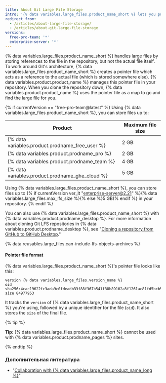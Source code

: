 ```yaml
---
title: About Git Large File Storage
intro: '{% data variables.large_files.product_name_short %} lets you push files to {% data variables.product.product_name %} that are larger than the Git push limit.'
redirect_from:
  - /articles/about-large-file-storage/
  - /articles/about-git-large-file-storage
versions:
  free-pro-team: '*'
  enterprise-server: '*'
---
```


{% data variables.large_files.product_name_short %} handles large files by storing references to the file in the repository, but not the actual file itself. To work around Git's architecture, {% data variables.large_files.product_name_short %} creates a pointer file which acts as a reference to the actual file (which is stored somewhere else). {% data variables.product.product_name %} manages this pointer file in your repository. When you clone the repository down, {% data variables.product.product_name %} uses the pointer file as a map to go and find the large file for you.

{% if currentVersion == "free-pro-team@latest" %}
Using {% data variables.large_files.product_name_short %}, you can store files up to:

| Product                                                | Maximum file size |
| ------------------------------------------------------ | ----------------- |
| {% data variables.product.prodname_free_user %} | 2 GB              |
| {% data variables.product.prodname_pro %}         | 2 GB              |
| {% data variables.product.prodname_team %}        | 4 GB              |
| {% data variables.product.prodname_ghe_cloud %} | 5 GB |{% else %}
 Using {% data variables.large_files.product_name_short %}, you can store files up to
{% if currentVersion ver_lt "enterprise-server@2.21" %}{% data variables.large_files.max_lfs_size %}{% else %}5 GB{% endif %} in your repository.
{% endif %}

You can also use {% data variables.large_files.product_name_short %} with {% data variables.product.prodname_desktop %}. For more information about cloning Git LFS repositories in {% data variables.product.prodname_desktop %}, see "[Cloning a repository from GitHub to GitHub Desktop](/desktop/guides/contributing-to-projects/cloning-a-repository-from-github-to-github-desktop)."

{% data reusables.large_files.can-include-lfs-objects-archives %}

#### Pointer file format

{% data variables.large_files.product_name_short %}'s pointer file looks like this:

```
version {% data variables.large_files.version_name %}
oid sha256:4cac19622fc3ada9c0fdeadb33f88f367b541f38b89102a3f1261ac81fd5bcb5
size 84977953
```

It tracks the `version` of {% data variables.large_files.product_name_short %} you're using, followed by a unique identifier for the file (`oid`). It also stores the `size` of the final file.

{% tip %}

**Tip**: {% data variables.large_files.product_name_short %} cannot be used with {% data variables.product.prodname_pages %} sites.

{% endtip %}

### Дополнительная литература

- "[Collaboration with {% data variables.large_files.product_name_long %}](/articles/collaboration-with-git-large-file-storage)"
